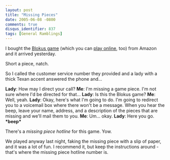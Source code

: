 ```yaml
---
layout: post
title: "Missing Pieces"
date: 2005-06-08 -0800
comments: true
disqus_identifier: 837
tags: [General Ramblings]
---
```

I bought the [Blokus
game](http://www.amazon.com/exec/obidos/ASIN/B00011F5DK/mhsvortex)
(which you can [play online](http://www.blokus.com), too) from Amazon
and it arrived yesterday.
 
 Short a piece, natch.
 
 So I called the customer service number they provided and a lady with a
thick Texan accent answered the phone and...
 
 **Lady**: How may I direct your call?
 **Me**: I'm missing a game piece. I'm not sure where I'd be directed
for that...
 **Lady**: Is this the Blokus game?
 **Me**: Well, yeah.
 **Lady**: Okay, here's what I'm going to do. I'm going to redirect you
to a voicemail box where there won't be a message. When you hear the
beep, leave your name, address, and a description of the pieces that are
missing and we'll mail them to you.
 **Me**: Um... okay.
 **Lady**: Here you go.
 **\*beep\***
 
 There's a *missing piece hotline* for this game. Yow.
 
 We played anyway last night, faking the missing piece with a slip of
paper, and it was a lot of fun. I recommend it, but keep the
instructions around - that's where the missing piece hotline number is.
